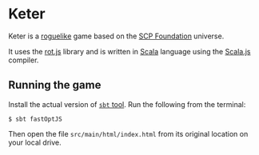 Keter
=====

Keter is a [roguelike](http://en.wikipedia.org/wiki/Roguelike) game based on the
[SCP Foundation](http://www.scp-wiki.net/) universe.

It uses the [rot.js](http://ondras.github.io/rot.js/) library and is written in [Scala](http://www.scala-lang.org/)
language using the [Scala.js](http://www.scala-js.org/) compiler.

Running the game
----------------

Install the actual version of [`sbt` tool](http://www.scala-sbt.org/). Run the following from the terminal:

    $ sbt fastOptJS
    
Then open the file `src/main/html/index.html` from its original location on your local drive. 